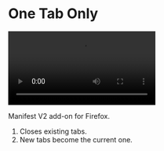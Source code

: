 # One Tab Only

![Those Who Know](https://images-ext-1.discordapp.net/external/rZPw9HXvN1Ow9t3HNBq0EigI_-7UuWOn3AkkDhMKcfM/https/media.tenor.com/JDAlP2qRGlAAAAPo/thirtyvirus-sigma.mp4)

Manifest V2 add-on for Firefox. 

1. Closes existing tabs.
2. New tabs become the current one.
